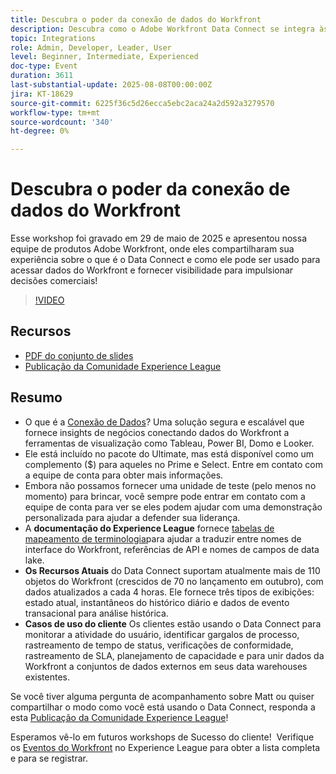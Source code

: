 ```yaml
---
title: Descubra o poder da conexão de dados do Workfront
description: Descubra como o Adobe Workfront Data Connect se integra às ferramentas de BI para liberar insights, controlar o desempenho e impulsionar decisões de negócios mais inteligentes.
topic: Integrations
role: Admin, Developer, Leader, User
level: Beginner, Intermediate, Experienced
doc-type: Event
duration: 3611
last-substantial-update: 2025-08-08T00:00:00Z
jira: KT-18629
source-git-commit: 6225f36c5d26ecca5ebc2aca24a2d592a3279570
workflow-type: tm+mt
source-wordcount: '340'
ht-degree: 0%

---
```



# Descubra o poder da conexão de dados do Workfront

Esse workshop foi gravado em 29 de maio de 2025 e apresentou nossa equipe de produtos Adobe Workfront, onde eles compartilharam sua experiência sobre o que é o Data Connect e como ele pode ser usado para acessar dados do Workfront e fornecer visibilidade para impulsionar decisões comerciais!

>[!VIDEO](https://video.tv.adobe.com/v/3469965/?learn=on&enablevpops)

## Recursos

* [PDF do conjunto de slides](https://workfront-experience.s3.us-west-2.amazonaws.com/Training/Guides/Customer+Success+at+Scale/Slide+Deck+-+Adobe+Workfront+Data+Connect+052925.pdf)
* [Publicação da Comunidade Experience League](https://experienceleaguecommunities.adobe.com/t5/workfront-discussions/event-follow-up-unlock-the-power-of-workfront-data-connect/td-p/756725?profile.language=pt)

## Resumo

* O que é a [Conexão de Dados](https://experienceleague.adobe.com/pt-br/docs/workfront/using/reporting/data-lake/data-lake-overview)? Uma solução segura e escalável que fornece insights de negócios conectando dados do Workfront a ferramentas de visualização como Tableau, Power BI, Domo e Looker.
* Ele está incluído no pacote do Ultimate, mas está disponível como um complemento ($) para aqueles no Prime e Select. Entre em contato com a equipe de conta para obter mais informações.
* Embora não possamos fornecer uma unidade de teste (pelo menos no momento) para brincar, você sempre pode entrar em contato com a equipe de conta para ver se eles podem ajudar com uma demonstração personalizada para ajudar a defender sua liderança.
* A **documentação do Experience League** fornece [tabelas de mapeamento de terminologia](https://experienceleague.adobe.com/pt-br/docs/workfront/using/reporting/data-lake/data-dictionary)para ajudar a traduzir entre nomes de interface do Workfront, referências de API e nomes de campos de data lake.
* **Os Recursos Atuais** do Data Connect suportam atualmente mais de 110 objetos do Workfront (crescidos de 70 no lançamento em outubro), com dados atualizados a cada 4 horas. Ele fornece três tipos de exibições: estado atual, instantâneos do histórico diário e dados de evento transacional para análise histórica.
* **Casos de uso do cliente** Os clientes estão usando o Data Connect para monitorar a atividade do usuário, identificar gargalos de processo, rastreamento de tempo de status, verificações de conformidade, rastreamento de SLA, planejamento de capacidade e para unir dados da Workfront a conjuntos de dados externos em seus data warehouses existentes. 

Se você tiver alguma pergunta de acompanhamento sobre Matt ou quiser compartilhar o modo como você está usando o Data Connect, responda a esta [Publicação da Comunidade Experience League](https://experienceleaguecommunities.adobe.com/t5/workfront-discussions/event-follow-up-unlock-the-power-of-workfront-data-connect/td-p/756725?profile.language=pt)!


Esperamos vê-lo em futuros workshops de Sucesso do cliente!  Verifique os [Eventos do Workfront](https://experienceleague.adobe.com/events/?lang=pt-BR&filters=Workfront) no Experience League para obter a lista completa e para se registrar.


